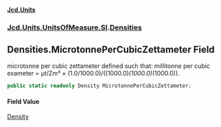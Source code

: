 #### [Jcd.Units](index 'index')
### [Jcd.Units.UnitsOfMeasure.SI](Jcd.Units.UnitsOfMeasure.SI 'Jcd.Units.UnitsOfMeasure.SI').[Densities](Densities 'Jcd.Units.UnitsOfMeasure.SI.Densities')

## Densities.MicrotonnePerCubicZettameter Field

microtonne per cubic zettameter defined such that: millitonne per cubic exameter = μt/Zm³ ×
(1.0/1000.0)/((1000.0)*(1000.0)*(1000.0)).

```csharp
public static readonly Density MicrotonnePerCubicZettameter;
```

#### Field Value
[Density](Density 'Jcd.Units.UnitTypes.Density')